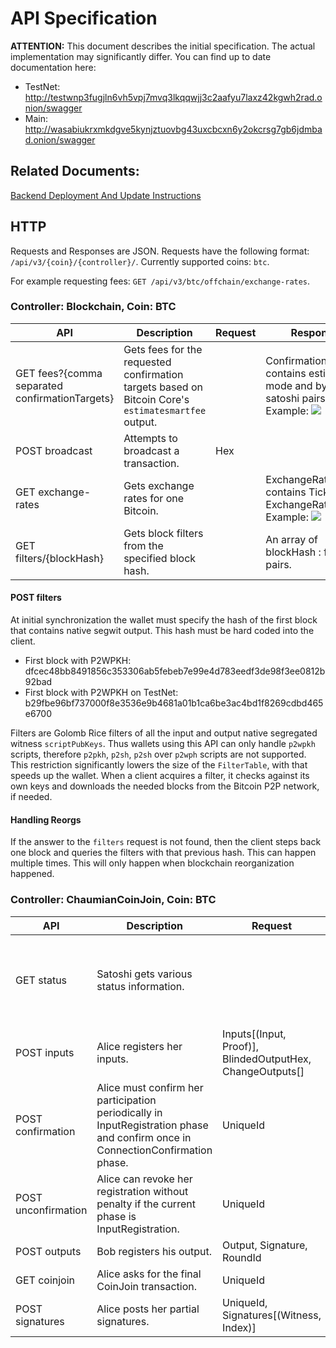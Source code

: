 # API Specification

**ATTENTION:** This document describes the initial specification. The actual implementation may significantly differ. You can find up to date documentation here:  
- TestNet: http://testwnp3fugjln6vh5vpj7mvq3lkqqwjj3c2aafyu7laxz42kgwh2rad.onion/swagger
- Main: http://wasabiukrxmkdgve5kynjztuovbg43uxcbcxn6y2okcrsg7gb6jdmbad.onion/swagger

## Related Documents:

[Backend Deployment And Update Instructions](https://github.com/zkSNACKs/WalletWasabi/blob/master/WalletWasabi.Documentation/BackendDeployment.md)

## HTTP

  Requests and Responses are JSON.
  Requests have the following format: `/api/v3/{coin}/{controller}/`.
  Currently supported coins: `btc`.
  
  For example requesting fees: `GET /api/v3/btc/offchain/exchange-rates`.

### Controller: Blockchain, Coin: BTC

| API | Description | Request | Response |
| --- | ---- | ---- | ---- |
| GET fees?{comma separated confirmationTargets} | Gets fees for the requested confirmation targets based on Bitcoin Core's `estimatesmartfee` output. |  | ConfirmationTarget[] contains estimation mode and byte per satoshi pairs. Example: ![](https://i.imgur.com/Ggmif3R.png) |
| POST broadcast | Attempts to broadcast a transaction. | Hex |  |
| GET exchange-rates | Gets exchange rates for one Bitcoin. |  | ExchangeRates[] contains Ticker and ExchangeRate pairs. Example: ![](https://i.imgur.com/Id9cqxq.png) |
| GET filters/{blockHash} | Gets block filters from the specified block hash. |  | An array of blockHash : filter pairs. |

#### POST filters

  At initial synchronization the wallet must specify the hash of the first block that contains native segwit output. This hash must be hard coded into the client.  
  - First block with P2WPKH: dfcec48bb8491856c353306ab5febeb7e99e4d783eedf3de98f3ee0812b92bad
  - First block with P2WPKH on TestNet: b29fbe96bf737000f8e3536e9b4681a01b1ca6be3ac4bd1f8269cdbd465e6700
  
  Filters are Golomb Rice filters of all the input and output native segregated witness `scriptPubKeys`. Thus wallets using this API can only handle `p2wpkh` scripts, therefore `p2pkh`, `p2sh`, `p2sh` over `p2wph` scripts are not supported. This restriction significantly lowers the size of the `FilterTable`, with that speeds up the wallet.
  When a client acquires a filter, it checks against its own keys and downloads the needed blocks from the Bitcoin P2P network, if needed. 
  
#### Handling Reorgs

  If the answer to the `filters` request is not found, then the client steps back one block and queries the filters with that previous hash. This can happen multiple times. This will only happen when blockchain reorganization happened. 

### Controller: ChaumianCoinJoin, Coin: BTC

| API | Description | Request | Response |
| --- | ---- | ---- | ---- |
| GET status | Satoshi gets various status information. | | CurrentPhase, Denomination, RegisteredPeerCount, RequiredPeerCount, ForcedRoundStartMinutesLeft, MaximumInputCountPerPeer, FeePerInputs, FeePerOutputs, CoordinatorFee, Version |
| POST inputs | Alice registers her inputs. | Inputs[(Input, Proof)], BlindedOutputHex, ChangeOutputs[] | SignedBlindedOutput, UniqueId |
| POST confirmation | Alice must confirm her participation periodically in InputRegistration phase and confirm once in ConnectionConfirmation phase. | UniqueId | Phase |
| POST unconfirmation | Alice can revoke her registration without penalty if the current phase is InputRegistration. | UniqueId | |
| POST outputs | Bob registers his output. | Output, Signature, RoundId | |
| GET coinjoin | Alice asks for the final CoinJoin transaction. | UniqueId | Transaction |
| POST signatures | Alice posts her partial signatures. | UniqueId, Signatures[(Witness, Index)] | |

